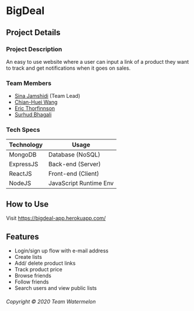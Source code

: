 # BigDeal
## Project Details
### Project Description
An easy to use website where a user can input a link of a product they want to track and get notifications when it goes on sales.
### Team Members
* [Sina Jamshidi](https://github.com/sina-jamshidi) (Team Lead)
* [Chian-Huei Wang](https://github.com/ChianHuei)
* [Eric Thorfinnson](https://github.com/Ethorf)
* [Surhud Bhagali](https://github.com/surhud004)
### Tech Specs
Technology | Usage
---------- | ------
MongoDB    | Database (NoSQL)
ExpressJS  | Back-end (Server)
ReactJS    | Front-end (Client)
NodeJS     | JavaScript Runtime Env

## How to Use
Visit https://bigdeal-app.herokuapp.com/

## Features
* Login/sign up flow with e-mail address
* Create lists
* Add/ delete product links
* Track product price
* Browse friends
* Follow friends
* Search users and view public lists

###### Copyright &copy; 2020 Team Watermelon
